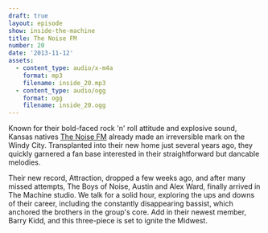 ```yaml
---
draft: true
layout: episode
show: inside-the-machine
title: The Noise FM
number: 20
date: '2013-11-12'
assets:
  - content_type: audio/x-m4a
    format: mp3
    filename: inside_20.mp3
  - content_type: audio/ogg
    format: ogg
    filename: inside_20.ogg
---
```

Known for their bold-faced rock 'n' roll attitude and explosive sound, Kansas natives [The Noise FM](http://thenoisefm.net) already made an irreversible mark on the Windy City. Transplanted into their new home just several years ago, they quickly garnered a fan base interested in their straightforward but dancable melodies.

Their new record, Attraction, dropped a few weeks ago, and after many missed attempts, The Boys of Noise, Austin and Alex Ward, finally arrived in The Machine studio. We talk for a solid hour, exploring the ups and downs of their career, including the constantly disappearing bassist, which anchored the brothers in the group's core. Add in their newest member, Barry Kidd, and this three-piece is set to ignite the Midwest.